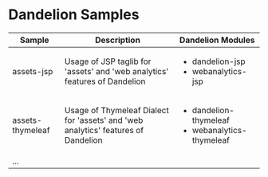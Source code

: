 # Dandelion Samples

<table>
<thead>
<tr>
<th>Sample</th>
<th>Description</th>
<th>Dandelion Modules</th>
</tr>
</thead>
<tbody>
<tr>
<td>assets-jsp</td>
<td>Usage of JSP taglib for 'assets' and 'web analytics' features of Dandelion</td>
<td>
<ul>
<li>dandelion-jsp</li>
<li>webanalytics-jsp</li>
</ul>
</td>
</tr>
<tr>
<td>assets-thymeleaf</td>
<td>Usage of Thymeleaf Dialect for 'assets' and 'web analytics' features of Dandelion</td>
<td>
<ul>
<li>dandelion-thymeleaf</li>
<li>webanalytics-thymeleaf</li>
</ul>
</tr>
<tr>
<td colspan="3">...</td>
</tr>
</tbody>
</table>
